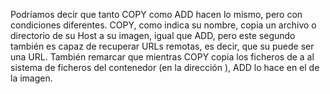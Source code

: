 Podríamos decir que tanto COPY como ADD hacen lo mismo, pero con condiciones diferentes. COPY, como indica su nombre, copia un archivo o directorio de su Host a su imagen, igual que ADD, pero este segundo también es capaz de recuperar URLs remotas, es decir, que su <src> puede ser una URL. También remarcar que mientras COPY copia los ficheros de <src> a al sistema de ficheros del contenedor (en la dirección <dest>), ADD lo hace en el <dest> de la imagen.